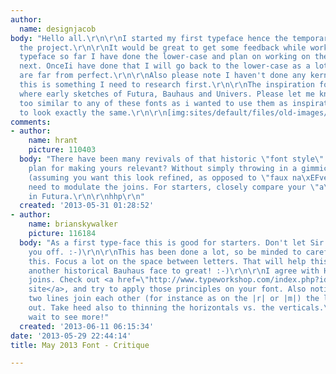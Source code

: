 ```yaml
---
author:
  name: designjacob
body: "Hello all.\r\n\r\nI started my first typeface hence the temporary name for
  the project.\r\n\r\nIt would be great to get some feedback while working on the
  typeface so far I have done the lower-case and plan on working on the upper-case
  next. OnceIi have done that I will go back to the lower-case as a lot of the curves
  are far from perfect.\r\n\r\nAlso please note I haven't done any kerning yet as
  this is something I need to research first.\r\n\r\nThe inspiration for this typeface
  where early sketches of Futura, Bauhaus and Univers. Please let me know if it looks
  too similar to any of these fonts as i wanted to use them as inspiration and not
  to look exactly the same.\r\n\r\n[img:sites/default/files/old-images/may2013-01_3531.png]\r\n[img:sites/default/files/old-images/may2013-02_4137.png]\r\n[img:sites/default/files/old-images/may2013-03_6440.png]"
comments:
- author:
    name: hrant
    picture: 110403
  body: "There have been many revivals of that historic \"font style\". What's your
    plan for making yours relevant? Without simply throwing in a gimmick...\r\n\r\nAlso
    (assuming you want this look refined, as opposed to \"faux na\xEFve\") you'll
    need to modulate the joins. For starters, closely compare your \"a\" to the one
    in Futura.\r\n\r\nhhp\r\n"
  created: '2013-05-31 01:28:52'
- author:
    name: brianskywalker
    picture: 116184
  body: "As a first type-face this is good for starters. Don't let Sir Hrant scare
    you off. :-)\r\n\r\nThis has been done a lot, so be minded to carefully refine
    this. Focus a lot on the space between letters. That will help this go from just
    another historical Bauhaus face to great! :-)\r\n\r\nI agree with Hrant on the
    joins. Check out <a href=\"http://www.typeworkshop.com/index.php?id1=type-basics\">this
    site</a>, and try to apply those principles on your font. Also notice the where
    two lines join each other (for instance as on the |r| or |m|) the lines are thinned
    out. Take heed also to thinning the horizontals vs. the verticals.\r\n\r\nCan't
    wait to see more!"
  created: '2013-06-11 06:15:34'
date: '2013-05-29 22:44:14'
title: May 2013 Font - Critique

---
```

